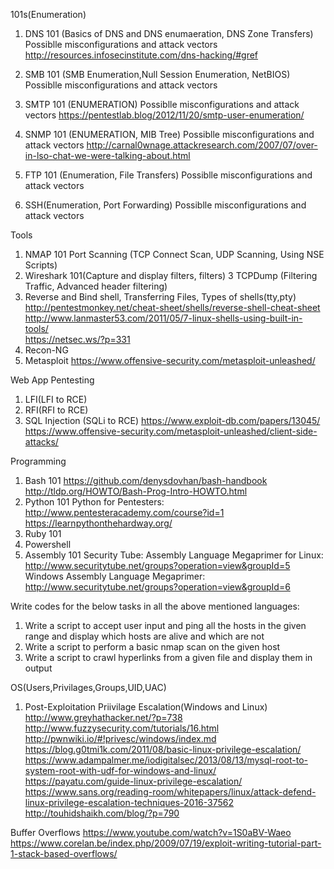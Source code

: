 101s(Enumeration)
1. DNS 101 (Basics of DNS and DNS enumaeration, DNS Zone Transfers)
Possiblle misconfigurations and attack vectors
http://resources.infosecinstitute.com/dns-hacking/#gref


2. SMB 101 (SMB Enumeration,Null Session Enumeration, NetBIOS)
Possiblle misconfigurations and attack vectors

3. SMTP 101 (ENUMERATION)
Possiblle misconfigurations and attack vectors
https://pentestlab.blog/2012/11/20/smtp-user-enumeration/


4. SNMP 101 (ENUMERATION, MIB Tree)
Possiblle misconfigurations and attack vectors
http://carnal0wnage.attackresearch.com/2007/07/over-in-lso-chat-we-were-talking-about.html


5. FTP 101 (Enumeration, File Transfers)
Possiblle misconfigurations and attack vectors

6. SSH(Enumeration, Port Forwarding)
Possiblle misconfigurations and attack vectors

Tools
1. NMAP 101 Port Scanning (TCP Connect Scan, UDP Scanning, Using NSE Scripts)
2. Wireshark 101(Capture and display filters, filters)
3  TCPDump (Filtering Traffic, Advanced header filtering)
4. Reverse and Bind shell, Transferring Files, Types of shells(tty,pty)
			http://pentestmonkey.net/cheat-sheet/shells/reverse-shell-cheat-sheet
			http://www.lanmaster53.com/2011/05/7-linux-shells-using-built-in-tools/          
			https://netsec.ws/?p=331
5. Recon-NG
6. Metasploit
https://www.offensive-security.com/metasploit-unleashed/


Web App Pentesting
1. LFI(LFI to RCE)
2. RFI(RFI to RCE)
3. SQL Injection (SQLi to RCE)
https://www.exploit-db.com/papers/13045/
https://www.offensive-security.com/metasploit-unleashed/client-side-attacks/

Programming
1. Bash 101
https://github.com/denysdovhan/bash-handbook
http://tldp.org/HOWTO/Bash-Prog-Intro-HOWTO.html
2. Python 101
Python for Pentesters: http://www.pentesteracademy.com/course?id=1
https://learnpythonthehardway.org/
3. Ruby 101
4. Powershell
5. Assembly 101
Security Tube:
				Assembly Language Megaprimer for Linux: http://www.securitytube.net/groups?operation=view&groupId=5
				Windows Assembly Language Megaprimer: http://www.securitytube.net/groups?operation=view&groupId=6


Write codes for the below tasks in all the above mentioned languages:
1. Write a script to accept user input and ping all the hosts in the given range and display which hosts are alive and which are not
2. Write a script to perform a basic nmap scan on the given host
3. Write a script to crawl hyperlinks from a given file and display them in output


OS(Users,Privilages,Groups,UID,UAC)

1. Post-Exploitation
		Priivilage Escalation(Windows and Linux)
			http://www.greyhathacker.net/?p=738
			http://www.fuzzysecurity.com/tutorials/16.html
			http://pwnwiki.io/#!privesc/windows/index.md
			https://blog.g0tmi1k.com/2011/08/basic-linux-privilege-escalation/
			https://www.adampalmer.me/iodigitalsec/2013/08/13/mysql-root-to-system-root-with-udf-for-windows-and-linux/
			https://payatu.com/guide-linux-privilege-escalation/
			https://www.sans.org/reading-room/whitepapers/linux/attack-defend-linux-privilege-escalation-techniques-2016-37562
			http://touhidshaikh.com/blog/?p=790

Buffer Overflows
			https://www.youtube.com/watch?v=1S0aBV-Waeo
			https://www.corelan.be/index.php/2009/07/19/exploit-writing-tutorial-part-1-stack-based-overflows/
